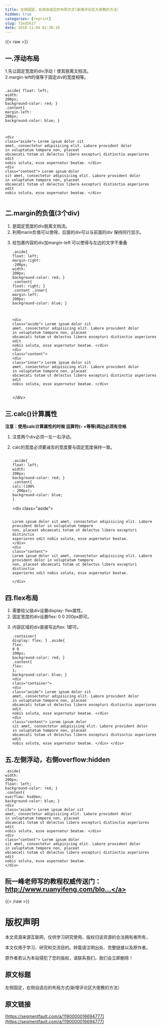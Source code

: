 ```yaml
---
title: 左侧固定，右侧自适应的布局方式(新增评论区大佬教的方法）
hidden: true
categories: [reprint]
slug: 72ed5617
date: 2018-11-04 02:30:10
---
```


{{< raw >}}
<h2 id="articleHeader0">&#x4E00;.&#x6D6E;&#x52A8;&#x5E03;&#x5C40;</h2><p>1.&#x5148;&#x8BA9;&#x56FA;&#x5B9A;&#x5BBD;&#x5EA6;&#x7684;div&#x6D6E;&#x52A8;&#xFF01;&#x4F7F;&#x5176;&#x8131;&#x79BB;&#x6587;&#x6863;&#x6D41;&#x3002;<br>2.margin-left&#x7684;&#x503C;&#x7B49;&#x4E8E;&#x56FA;&#x5B9A;div&#x7684;&#x5BBD;&#x5EA6;&#x76F8;&#x7B49;&#x3002;</p><div class="widget-codetool" style="display:none"><div class="widget-codetool--inner"><span class="selectCode code-tool" data-toggle="tooltip" data-placement="top" title="" data-original-title="&#x5168;&#x9009;"></span> <span type="button" class="copyCode code-tool" data-toggle="tooltip" data-placement="top" data-clipboard-text="   .aside{
        float: left;
        width: 200px;
        background-color: red;
    }
    .content{
        margin-left: 200px;
        background-color: blue;
    }
    
&lt;div class=&quot;aside&quot;&gt;
    Lorem ipsum dolor sit amet, consectetur adipisicing elit. Labore provident dolor in voluptatum tempore non, placeat obcaecati totam ut delectus libero excepturi distinctio asperiores odit nobis soluta, esse aspernatur beatae.
&lt;/div&gt;
&lt;div class=&quot;content&quot;&gt;
    Lorem ipsum dolor sit amet, consectetur adipisicing elit. Labore provident dolor in voluptatum tempore non, placeat obcaecati totam ut delectus libero excepturi distinctio asperiores odit nobis soluta, esse aspernatur beatae.
&lt;/div&gt;
" title="" data-original-title="&#x590D;&#x5236;"></span> <span type="button" class="saveToNote code-tool" data-toggle="tooltip" data-placement="top" title="" data-original-title="&#x653E;&#x8FDB;&#x7B14;&#x8BB0;"></span></div></div><pre class="hljs stylus"><code>   .aside{
        <span class="hljs-attribute">float</span>: left;
        <span class="hljs-attribute">width</span>: <span class="hljs-number">200px</span>;
        <span class="hljs-attribute">background-color</span>: red;
    }
    .<span class="hljs-attribute">content</span>{
        <span class="hljs-attribute">margin-left</span>: <span class="hljs-number">200px</span>;
        <span class="hljs-attribute">background-color</span>: blue;
    }
    
&lt;<span class="hljs-selector-tag">div</span> class=<span class="hljs-string">&quot;aside&quot;</span>&gt;
    Lorem ipsum dolor sit amet, consectetur adipisicing elit. Labore provident dolor <span class="hljs-keyword">in</span> voluptatum tempore non, placeat obcaecati totam ut delectus libero excepturi distinctio asperiores odit nobis soluta, esse aspernatur beatae.
&lt;/div&gt;
&lt;<span class="hljs-selector-tag">div</span> class=<span class="hljs-string">&quot;content&quot;</span>&gt;
    Lorem ipsum dolor sit amet, consectetur adipisicing elit. Labore provident dolor <span class="hljs-keyword">in</span> voluptatum tempore non, placeat obcaecati totam ut delectus libero excepturi distinctio asperiores odit nobis soluta, esse aspernatur beatae.
&lt;/div&gt;
</code></pre><h2 id="articleHeader1">&#x4E8C;.margin&#x7684;&#x8D1F;&#x503C;(3&#x4E2A;div)</h2><ol><li>&#x662F;&#x56FA;&#x5B9A;&#x5BBD;&#x5EA6;&#x7684;div&#x8131;&#x79BB;&#x6587;&#x6863;&#x6D41;&#x3002;</li><li>&#x5229;&#x7528;marin&#x8D1F;&#x503C;&#x53EF;&#x4EE5;&#x4F7F;&#x5F97;&#xFF0C;&#x540E;&#x9762;&#x7684;div&#x53EF;&#x4EE5;&#x4E0E;&#x524D;&#x9762;&#x7684;div &#x4FDD;&#x6301;&#x540C;&#x884C;&#x663E;&#x793A;&#x3002;</li><li><p>&#x7ED9;&#x5305;&#x88F9;&#x5185;&#x5BB9;&#x7684;div&#x52A0;margin-left &#x53EF;&#x4EE5;&#x4F7F;&#x5F97;&#x4E0E;&#x5DE6;&#x8FB9;&#x7684;&#x6587;&#x5B57;&#x4E0D;&#x91CD;&#x53E0;</p><div class="widget-codetool" style="display:none"><div class="widget-codetool--inner"><span class="selectCode code-tool" data-toggle="tooltip" data-placement="top" title="" data-original-title="&#x5168;&#x9009;"></span> <span type="button" class="copyCode code-tool" data-toggle="tooltip" data-placement="top" data-clipboard-text=".aside{
    float: left;
    margin-right: -200px;
    width: 200px;
    background-color: red;
}
.content{
    float: right;
}
.content .inner{
    margin-left: 200px;
    background-color: blue;
}

 &lt;div class=&quot;aside&quot;&gt;
   Lorem ipsum dolor sit amet, consectetur adipisicing elit. Labore provident dolor in voluptatum tempore non, placeat obcaecati totam ut delectus libero excepturi distinctio asperiores odit nobis soluta, esse aspernatur beatae.
&lt;/div&gt;
&lt;div class=&quot;content&quot;&gt;
   &lt;div class=&quot;inner&quot;&gt;
      Lorem ipsum dolor sit amet, consectetur adipisicing elit. Labore provident dolor in voluptatum tempore non, placeat obcaecati totam ut delectus libero excepturi distinctio asperiores odit nobis soluta, esse aspernatur beatae.
   &lt;/div&gt; " title="" data-original-title="&#x590D;&#x5236;"></span> <span type="button" class="saveToNote code-tool" data-toggle="tooltip" data-placement="top" title="" data-original-title="&#x653E;&#x8FDB;&#x7B14;&#x8BB0;"></span></div></div><pre class="hljs stylus"><code>.aside{
    <span class="hljs-attribute">float</span>: left;
    <span class="hljs-attribute">margin-right</span>: -<span class="hljs-number">200px</span>;
    <span class="hljs-attribute">width</span>: <span class="hljs-number">200px</span>;
    <span class="hljs-attribute">background-color</span>: red;
}
.<span class="hljs-attribute">content</span>{
    <span class="hljs-attribute">float</span>: right;
}
<span class="hljs-selector-class">.content</span> .inner{
    <span class="hljs-attribute">margin-left</span>: <span class="hljs-number">200px</span>;
    <span class="hljs-attribute">background-color</span>: blue;
}

 &lt;<span class="hljs-selector-tag">div</span> class=<span class="hljs-string">&quot;aside&quot;</span>&gt;
   Lorem ipsum dolor sit amet, consectetur adipisicing elit. Labore provident dolor <span class="hljs-keyword">in</span> voluptatum tempore non, placeat obcaecati totam ut delectus libero excepturi distinctio asperiores odit nobis soluta, esse aspernatur beatae.
&lt;/div&gt;
&lt;<span class="hljs-selector-tag">div</span> class=<span class="hljs-string">&quot;content&quot;</span>&gt;
   &lt;<span class="hljs-selector-tag">div</span> class=<span class="hljs-string">&quot;inner&quot;</span>&gt;
      Lorem ipsum dolor sit amet, consectetur adipisicing elit. Labore provident dolor <span class="hljs-keyword">in</span> voluptatum tempore non, placeat obcaecati totam ut delectus libero excepturi distinctio asperiores odit nobis soluta, esse aspernatur beatae.
   &lt;/div&gt; </code></pre><p>&lt;/div&gt;</p></li></ol><h2 id="articleHeader2">&#x4E09;.calc()&#x8BA1;&#x7B97;&#x5C5E;&#x6027;</h2><p><strong>&#x6CE8;&#x610F;&#xFF1A;&#x4F7F;&#x7528;calc&#x8BA1;&#x7B97;&#x5C5E;&#x6027;&#x7684;&#x65F6;&#x5019; &#x8FD0;&#x7B97;&#x7B26;(- +&#x7B49;&#x7B49;)&#x4E24;&#x8FB9;&#x5FC5;&#x987B;&#x6709;&#x7A7A;&#x683C;</strong></p><ol><li>&#x6CE8;&#x610F;&#x4E24;&#x4E2A;div&#x5FC5;&#x987B;&#x4E00;&#x5DE6;&#x4E00;&#x53F3;&#x6D6E;&#x52A8;&#x3002;</li><li><p>calc&#x7684;&#x5BBD;&#x5EA6;&#x5FC5;&#x987B;&#x8981;&#x51CF;&#x53BB;&#x7684;&#x5BBD;&#x5EA6;&#x8981;&#x4E0E;&#x56FA;&#x5B9A;&#x5BBD;&#x5EA6;&#x4FDD;&#x6301;&#x4E00;&#x81F4;&#x3002;</p><div class="widget-codetool" style="display:none"><div class="widget-codetool--inner"><span class="selectCode code-tool" data-toggle="tooltip" data-placement="top" title="" data-original-title="&#x5168;&#x9009;"></span> <span type="button" class="copyCode code-tool" data-toggle="tooltip" data-placement="top" data-clipboard-text="  .aside{
      float: left;
      width: 200px;
      background-color: red;
  }
  .content{
      calc:(100% - 200px);
      background-color: blue;
  }" title="" data-original-title="&#x590D;&#x5236;"></span> <span type="button" class="saveToNote code-tool" data-toggle="tooltip" data-placement="top" title="" data-original-title="&#x653E;&#x8FDB;&#x7B14;&#x8BB0;"></span></div></div><pre class="hljs css"><code>  <span class="hljs-selector-class">.aside</span>{
      <span class="hljs-attribute">float</span>: left;
      <span class="hljs-attribute">width</span>: <span class="hljs-number">200px</span>;
      <span class="hljs-attribute">background-color</span>: red;
  }
  <span class="hljs-selector-class">.content</span>{
      <span class="hljs-attribute">calc</span>:(<span class="hljs-number">100%</span> - <span class="hljs-number">200px</span>);
      <span class="hljs-attribute">background-color</span>: blue;
  }</code></pre><p>&lt;div class=&quot;aside&quot;&gt;</p><div class="widget-codetool" style="display:none"><div class="widget-codetool--inner"><span class="selectCode code-tool" data-toggle="tooltip" data-placement="top" title="" data-original-title="&#x5168;&#x9009;"></span> <span type="button" class="copyCode code-tool" data-toggle="tooltip" data-placement="top" data-clipboard-text="  Lorem ipsum dolor sit amet, consectetur adipisicing elit. Labore provident dolor in voluptatum tempore non, placeat obcaecati totam ut delectus libero excepturi distinctio asperiores odit nobis soluta, esse aspernatur beatae.
   &lt;/div&gt;
 &lt;div class=&quot;content&quot;&gt;
     Lorem ipsum dolor sit amet, consectetur adipisicing elit. Labore provident dolor in voluptatum tempore non, placeat obcaecati totam ut delectus libero excepturi distinctio asperiores odit nobis soluta, esse aspernatur beatae.        
  &lt;/div&gt;
" title="" data-original-title="&#x590D;&#x5236;"></span> <span type="button" class="saveToNote code-tool" data-toggle="tooltip" data-placement="top" title="" data-original-title="&#x653E;&#x8FDB;&#x7B14;&#x8BB0;"></span></div></div><pre class="hljs applescript"><code>  Lorem ipsum dolor sit amet, consectetur adipisicing elit. Labore provident dolor <span class="hljs-keyword">in</span> voluptatum tempore non, placeat obcaecati totam ut delectus libero excepturi distinctio asperiores odit nobis soluta, esse aspernatur beatae.
   &lt;/<span class="hljs-keyword">div</span>&gt;
 &lt;<span class="hljs-keyword">div</span> <span class="hljs-built_in">class</span>=<span class="hljs-string">&quot;content&quot;</span>&gt;
     Lorem ipsum dolor sit amet, consectetur adipisicing elit. Labore provident dolor <span class="hljs-keyword">in</span> voluptatum tempore non, placeat obcaecati totam ut delectus libero excepturi distinctio asperiores odit nobis soluta, esse aspernatur beatae.        
  &lt;/<span class="hljs-keyword">div</span>&gt;
</code></pre></li></ol><h2 id="articleHeader3">&#x56DB;.flex&#x5E03;&#x5C40;</h2><ol><li>&#x9700;&#x8981;&#x7ED9;&#x7236;&#x7EA7;div&#x8BBE;&#x7F6E;display: flex&#x5C5E;&#x6027;&#x3002;</li><li>&#x56FA;&#x5B9A;&#x5BBD;&#x5EA6;&#x7684;div&#x8BBE;&#x7F6E;flex: 0 0 200px&#x5373;&#x53EF;&#x3002;</li><li><p>&#x5185;&#x5BB9;&#x533A;&#x57DF;&#x7684;div&#x76F4;&#x63A5;&#x5199;&#x51FA;flex: 1&#x5373;&#x53EF;&#x3002;</p><div class="widget-codetool" style="display:none"><div class="widget-codetool--inner"><span class="selectCode code-tool" data-toggle="tooltip" data-placement="top" title="" data-original-title="&#x5168;&#x9009;"></span> <span type="button" class="copyCode code-tool" data-toggle="tooltip" data-placement="top" data-clipboard-text=".container{
    display: flex;
}
.aside{
    flex: 0 0 200px;
    background-color: red; 
}
.content{
    flex: 1;
    background-color: blue;
}
&lt;div class=&quot;container&quot;&gt;
    &lt;div class=&quot;aside&quot;&gt;
    Lorem ipsum dolor sit amet, consectetur adipisicing elit. Labore provident dolor in voluptatum tempore non, placeat obcaecati totam ut delectus libero excepturi distinctio asperiores odit nobis soluta, esse aspernatur beatae.
    &lt;/div&gt;
    &lt;div class=&quot;content&quot;&gt;
    Lorem ipsum dolor sit amet, consectetur adipisicing elit. Labore provident dolor in voluptatum tempore non, placeat obcaecati totam ut delectus libero excepturi distinctio asperiores odit nobis soluta, esse aspernatur beatae.
    &lt;/div&gt;
&lt;/div&gt;
" title="" data-original-title="&#x590D;&#x5236;"></span> <span type="button" class="saveToNote code-tool" data-toggle="tooltip" data-placement="top" title="" data-original-title="&#x653E;&#x8FDB;&#x7B14;&#x8BB0;"></span></div></div><pre class="hljs stylus"><code>.container{
    <span class="hljs-attribute">display</span>: flex;
}
.aside{
    <span class="hljs-attribute">flex</span>: <span class="hljs-number">0</span> <span class="hljs-number">0</span> <span class="hljs-number">200px</span>;
    <span class="hljs-attribute">background-color</span>: red; 
}
.<span class="hljs-attribute">content</span>{
    <span class="hljs-attribute">flex</span>: <span class="hljs-number">1</span>;
    <span class="hljs-attribute">background-color</span>: blue;
}
&lt;<span class="hljs-selector-tag">div</span> class=<span class="hljs-string">&quot;container&quot;</span>&gt;
    &lt;<span class="hljs-selector-tag">div</span> class=<span class="hljs-string">&quot;aside&quot;</span>&gt;
    Lorem ipsum dolor sit amet, consectetur adipisicing elit. Labore provident dolor <span class="hljs-keyword">in</span> voluptatum tempore non, placeat obcaecati totam ut delectus libero excepturi distinctio asperiores odit nobis soluta, esse aspernatur beatae.
    &lt;/div&gt;
    &lt;<span class="hljs-selector-tag">div</span> class=<span class="hljs-string">&quot;content&quot;</span>&gt;
    Lorem ipsum dolor sit amet, consectetur adipisicing elit. Labore provident dolor <span class="hljs-keyword">in</span> voluptatum tempore non, placeat obcaecati totam ut delectus libero excepturi distinctio asperiores odit nobis soluta, esse aspernatur beatae.
    &lt;/div&gt;
&lt;/div&gt;
</code></pre></li></ol><h2 id="articleHeader4">&#x4E94;.&#x5DE6;&#x4FA7;&#x6D6E;&#x52A8;&#xFF0C;&#x53F3;&#x4FA7;overflow:hidden</h2><div class="widget-codetool" style="display:none"><div class="widget-codetool--inner"><span class="selectCode code-tool" data-toggle="tooltip" data-placement="top" title="" data-original-title="&#x5168;&#x9009;"></span> <span type="button" class="copyCode code-tool" data-toggle="tooltip" data-placement="top" data-clipboard-text=".aside{
    width: 200px;
    float: left;
    background-color: red;
}
.content{
    overflow: hidden;
    background-color: blue;
}
&lt;div class=&quot;aside&quot;&gt;
        Lorem ipsum dolor sit amet, consectetur adipisicing elit. Labore provident dolor in voluptatum tempore non, placeat obcaecati totam ut delectus libero excepturi distinctio asperiores odit nobis soluta, esse aspernatur beatae.
    &lt;/div&gt;
    &lt;div class=&quot;content&quot;&gt;
        Lorem ipsum dolor sit amet, consectetur adipisicing elit. Labore provident dolor in voluptatum tempore non, placeat obcaecati totam ut delectus libero excepturi distinctio asperiores odit nobis soluta, esse aspernatur beatae.
    &lt;/div&gt;" title="" data-original-title="&#x590D;&#x5236;"></span> <span type="button" class="saveToNote code-tool" data-toggle="tooltip" data-placement="top" title="" data-original-title="&#x653E;&#x8FDB;&#x7B14;&#x8BB0;"></span></div></div><pre class="hljs stylus"><code>.aside{
    <span class="hljs-attribute">width</span>: <span class="hljs-number">200px</span>;
    <span class="hljs-attribute">float</span>: left;
    <span class="hljs-attribute">background-color</span>: red;
}
.<span class="hljs-attribute">content</span>{
    <span class="hljs-attribute">overflow</span>: hidden;
    <span class="hljs-attribute">background-color</span>: blue;
}
&lt;<span class="hljs-selector-tag">div</span> class=<span class="hljs-string">&quot;aside&quot;</span>&gt;
        Lorem ipsum dolor sit amet, consectetur adipisicing elit. Labore provident dolor <span class="hljs-keyword">in</span> voluptatum tempore non, placeat obcaecati totam ut delectus libero excepturi distinctio asperiores odit nobis soluta, esse aspernatur beatae.
    &lt;/div&gt;
    &lt;<span class="hljs-selector-tag">div</span> class=<span class="hljs-string">&quot;content&quot;</span>&gt;
        Lorem ipsum dolor sit amet, consectetur adipisicing elit. Labore provident dolor <span class="hljs-keyword">in</span> voluptatum tempore non, placeat obcaecati totam ut delectus libero excepturi distinctio asperiores odit nobis soluta, esse aspernatur beatae.
    &lt;/div&gt;</code></pre><h2 id="articleHeader5">&#x962E;&#x4E00;&#x5CF0;&#x8001;&#x5E08;&#x5199;&#x7684;&#x6559;&#x7A0B;&#x6743;&#x5A01;&#x4F20;&#x9001;&#x95E8;&#xFF1A;<a href="http://www.ruanyifeng.com/blog/2015/07/flex-grammar.html" rel="nofollow noreferrer" target="_blank">http://www.ruanyifeng.com/blo...</a></h2>
{{< /raw >}}

# 版权声明
本文资源来源互联网，仅供学习研究使用，版权归该资源的合法拥有者所有，

本文仅用于学习、研究和交流目的。转载请注明出处、完整链接以及原作者。 

原作者若认为本站侵犯了您的版权，请联系我们，我们会立即删除！

## 原文标题
左侧固定，右侧自适应的布局方式(新增评论区大佬教的方法）

## 原文链接
[https://segmentfault.com/a/1190000016694777](https://segmentfault.com/a/1190000016694777)

